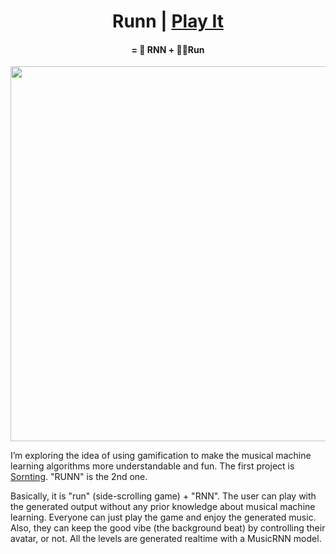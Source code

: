 <h1 align="center">
Runn | <a href="http://vibertthio.com/portfolio" target="_blank">Play It<a/>
</h1>
<h4 align="center">
= 🤖 RNN + 🏃‍♂️Run
</h4>
<p align="center">
  <img src="./assets/runn.gif" width="600px"/>
</p>



I’m exploring the idea of using gamification to make the musical machine learning algorithms more understandable and fun. The first project is [Sornting](https://vibertthio.com/sornting/). "RUNN" is the 2nd one.

Basically, it is "run" (side-scrolling game) + "RNN". The user can play with the generated output without any prior knowledge about musical machine learning. Everyone can just play the game and enjoy the generated music. Also, they can keep the good vibe (the background beat) by controlling their avatar, or not. All the levels are generated realtime with a MusicRNN model.